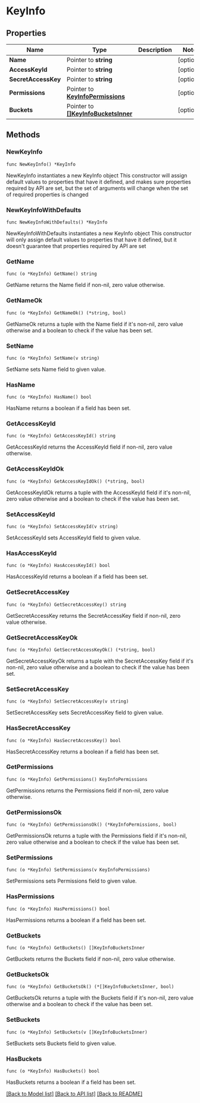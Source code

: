 # KeyInfo

## Properties

Name | Type | Description | Notes
------------ | ------------- | ------------- | -------------
**Name** | Pointer to **string** |  | [optional] 
**AccessKeyId** | Pointer to **string** |  | [optional] 
**SecretAccessKey** | Pointer to **string** |  | [optional] 
**Permissions** | Pointer to [**KeyInfoPermissions**](KeyInfoPermissions.md) |  | [optional] 
**Buckets** | Pointer to [**[]KeyInfoBucketsInner**](KeyInfoBucketsInner.md) |  | [optional] 

## Methods

### NewKeyInfo

`func NewKeyInfo() *KeyInfo`

NewKeyInfo instantiates a new KeyInfo object
This constructor will assign default values to properties that have it defined,
and makes sure properties required by API are set, but the set of arguments
will change when the set of required properties is changed

### NewKeyInfoWithDefaults

`func NewKeyInfoWithDefaults() *KeyInfo`

NewKeyInfoWithDefaults instantiates a new KeyInfo object
This constructor will only assign default values to properties that have it defined,
but it doesn't guarantee that properties required by API are set

### GetName

`func (o *KeyInfo) GetName() string`

GetName returns the Name field if non-nil, zero value otherwise.

### GetNameOk

`func (o *KeyInfo) GetNameOk() (*string, bool)`

GetNameOk returns a tuple with the Name field if it's non-nil, zero value otherwise
and a boolean to check if the value has been set.

### SetName

`func (o *KeyInfo) SetName(v string)`

SetName sets Name field to given value.

### HasName

`func (o *KeyInfo) HasName() bool`

HasName returns a boolean if a field has been set.

### GetAccessKeyId

`func (o *KeyInfo) GetAccessKeyId() string`

GetAccessKeyId returns the AccessKeyId field if non-nil, zero value otherwise.

### GetAccessKeyIdOk

`func (o *KeyInfo) GetAccessKeyIdOk() (*string, bool)`

GetAccessKeyIdOk returns a tuple with the AccessKeyId field if it's non-nil, zero value otherwise
and a boolean to check if the value has been set.

### SetAccessKeyId

`func (o *KeyInfo) SetAccessKeyId(v string)`

SetAccessKeyId sets AccessKeyId field to given value.

### HasAccessKeyId

`func (o *KeyInfo) HasAccessKeyId() bool`

HasAccessKeyId returns a boolean if a field has been set.

### GetSecretAccessKey

`func (o *KeyInfo) GetSecretAccessKey() string`

GetSecretAccessKey returns the SecretAccessKey field if non-nil, zero value otherwise.

### GetSecretAccessKeyOk

`func (o *KeyInfo) GetSecretAccessKeyOk() (*string, bool)`

GetSecretAccessKeyOk returns a tuple with the SecretAccessKey field if it's non-nil, zero value otherwise
and a boolean to check if the value has been set.

### SetSecretAccessKey

`func (o *KeyInfo) SetSecretAccessKey(v string)`

SetSecretAccessKey sets SecretAccessKey field to given value.

### HasSecretAccessKey

`func (o *KeyInfo) HasSecretAccessKey() bool`

HasSecretAccessKey returns a boolean if a field has been set.

### GetPermissions

`func (o *KeyInfo) GetPermissions() KeyInfoPermissions`

GetPermissions returns the Permissions field if non-nil, zero value otherwise.

### GetPermissionsOk

`func (o *KeyInfo) GetPermissionsOk() (*KeyInfoPermissions, bool)`

GetPermissionsOk returns a tuple with the Permissions field if it's non-nil, zero value otherwise
and a boolean to check if the value has been set.

### SetPermissions

`func (o *KeyInfo) SetPermissions(v KeyInfoPermissions)`

SetPermissions sets Permissions field to given value.

### HasPermissions

`func (o *KeyInfo) HasPermissions() bool`

HasPermissions returns a boolean if a field has been set.

### GetBuckets

`func (o *KeyInfo) GetBuckets() []KeyInfoBucketsInner`

GetBuckets returns the Buckets field if non-nil, zero value otherwise.

### GetBucketsOk

`func (o *KeyInfo) GetBucketsOk() (*[]KeyInfoBucketsInner, bool)`

GetBucketsOk returns a tuple with the Buckets field if it's non-nil, zero value otherwise
and a boolean to check if the value has been set.

### SetBuckets

`func (o *KeyInfo) SetBuckets(v []KeyInfoBucketsInner)`

SetBuckets sets Buckets field to given value.

### HasBuckets

`func (o *KeyInfo) HasBuckets() bool`

HasBuckets returns a boolean if a field has been set.


[[Back to Model list]](../README.md#documentation-for-models) [[Back to API list]](../README.md#documentation-for-api-endpoints) [[Back to README]](../README.md)


